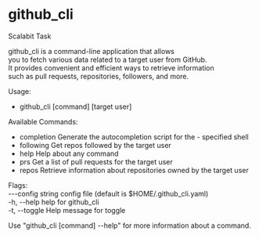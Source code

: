 # github_cli
Scalabit Task


github_cli is a command-line application that allows\
	you to fetch various data related to a target user from GitHub. \
	It provides convenient and efficient ways to retrieve information \
	such as pull requests, repositories, followers, and more. 

Usage:
  - github_cli [command] [target user]

Available Commands: 
  - completion  Generate the autocompletion script for the - specified shell
  - following   Get repos followed by the target user
  - help        Help about any command
  - prs         Get a list of pull requests for the target user
  - repos       Retrieve information about repositories owned by the target user

Flags:\
      ---config string   config file (default is $HOME/.github_cli.yaml) \
  -h, --help            help for github_cli \
  -t, --toggle          Help message for toggle 

Use "github_cli [command] --help" for more information about a command.
